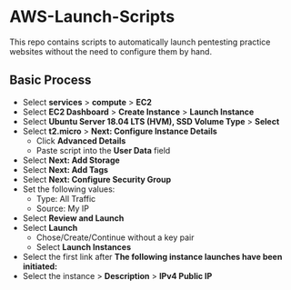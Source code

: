 # AWS-Launch-Scripts
This repo contains scripts to automatically launch pentesting practice websites without the need to configure them by hand.

## Basic Process
- Select **services** > **compute** > **EC2**
- Select **EC2 Dashboard** > **Create Instance** > **Launch Instance**
- Select **Ubuntu Server 18.04 LTS (HVM), SSD Volume Type** > **Select**
- Select **t2.micro** >  **Next: Configure Instance Details**
  - Click **Advanced Details**
  - Paste script into the **User Data** field
- Select **Next: Add Storage**
- Select **Next: Add Tags**
- Select **Next: Configure Security Group**
- Set the following values:
  - Type: All Traffic
  - Source: My IP
- Select **Review and Launch**
- Select **Launch**
  - Chose/Create/Continue without a key pair
  - Select **Launch Instances**
- Select the first link after **The following instance launches have been initiated:**
- Select the instance > **Description** > **IPv4 Public IP**
